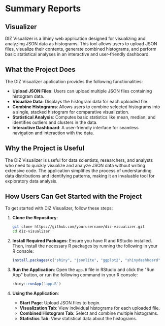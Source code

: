 

# Summary Reports

## Visualizer

DIZ Visualizer is a Shiny web application designed for visualizing and analyzing JSON data as histograms. This tool allows users to upload JSON files, visualize their contents, generate combined histograms, and perform basic statistical analyses in an interactive and user-friendly dashboard.

## What the Project Does

The DIZ Visualizer application provides the following functionalities:

- **Upload JSON Files**: Users can upload multiple JSON files containing histogram data.
- **Visualize Data**: Displays the histogram data for each uploaded file.
- **Combine Histograms**: Allows users to combine selected histograms into a single, stacked histogram for comparative visualization.
- **Statistical Analysis**: Computes basic statistics like mean, median, and identifies outliers and clusters in the data.
- **Interactive Dashboard**: A user-friendly interface for seamless navigation and interaction with the data.

## Why the Project is Useful

The DIZ Visualizer is useful for data scientists, researchers, and analysts who need to quickly visualize and analyze JSON data without writing extensive code. The application simplifies the process of understanding data distributions and identifying patterns, making it an invaluable tool for exploratory data analysis.

## How Users Can Get Started with the Project

To get started with DIZ Visualizer, follow these steps:

1. **Clone the Repository**:
   ```bash
   git clone https://github.com/yourusername/diz-visualizer.git
   cd diz-visualizer
   ```

2. **Install Required Packages**:
   Ensure you have R and RStudio installed. Then, install the necessary R packages by running the following in your R console:

   ```r
   install.packages(c("shiny", "jsonlite", "ggplot2", "shinydashboard", "shinyFiles", "dplyr"))
   ```

3. **Run the Application**:
   Open the `app.R` file in RStudio and click the "Run App" button, or run the following command in your R console:

   ```r
   shiny::runApp('app.R')
   ```

4. **Using the Application**:
   - **Start Page**: Upload JSON files to begin.
   - **Visualization Tab**: View individual histograms for each uploaded file.
   - **Combined Histogram Tab**: Select and combine multiple histograms.
   - **Statistics Tab**: View statistical data about the histograms.



